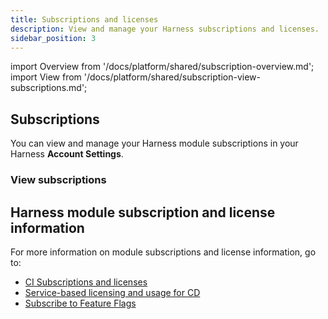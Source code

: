 ```yaml
---
title: Subscriptions and licenses
description: View and manage your Harness subscriptions and licenses.
sidebar_position: 3
---
```


import Overview from '/docs/platform/shared/subscription-overview.md';
import View from '/docs/platform/shared/subscription-view-subscriptions.md';

<Overview />

## Subscriptions

You can view and manage your Harness module subscriptions in your Harness **Account Settings**.

### View subscriptions

<View />

## Harness module subscription and license information

For more information on module subscriptions and license information, go to:

- [CI Subscriptions and licenses](/docs/continuous-integration/get-started/ci-subscription-mgmt/)
- [Service-based licensing and usage for CD](/docs/continuous-delivery/get-started/service-licensing-for-cd)
- [Subscribe to Feature Flags](/docs/category/subscribe-to-feature-flags)
